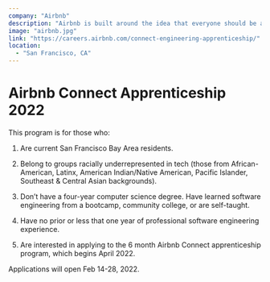 ```yaml
---
company: "Airbnb"
description: "Airbnb is built around the idea that everyone should be able to take the perfect trip, including where they stay, what they do, and who they meet. To that end, we empower millions of people around the world to use their spaces, passions, and talents to become entrepreneurs."
image: "airbnb.jpg"
link: "https://careers.airbnb.com/connect-engineering-apprenticeship/"
location:
  - "San Francisco, CA"
---
```


# Airbnb Connect Apprenticeship 2022

This program is for those who:

1) Are current San Francisco Bay Area residents.

2) Belong to groups racially underrepresented in tech (those from African-American, Latinx, American Indian/Native American, Pacific Islander, Southeast & Central Asian backgrounds).

3) Don’t have a four-year computer science degree.  Have learned software engineering from a bootcamp, community college, or are self-taught.

4) Have no prior or less that one year of professional software engineering experience.

5) Are interested in applying to the 6 month Airbnb Connect apprenticeship program, which begins April 2022.

Applications will open Feb 14-28, 2022.
